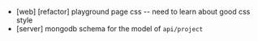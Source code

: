 - [web] [refactor] playground page css -- need to learn about good css style
- [server] mongodb schema for the model of `api/project`
